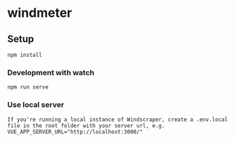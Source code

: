 # windmeter

## Setup
```
npm install

```

### Development with watch
```
npm run serve
```

### Use local server
```
If you're running a local instance of Windscraper, create a .env.local file in the root folder with your server url, e.g. VUE_APP_SERVER_URL="http://localhost:3000/"
```

